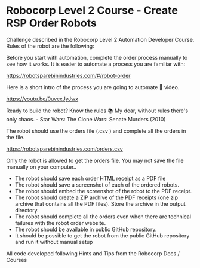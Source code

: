 # Robocorp Level 2 Course - Create RSP Order Robots

Challenge described in the Robocorp Level 2 Automation Developer Course. Rules of the robot are the following:

Before you start with automation, complete the order process manually to see how it works. It is easier to automate a process you are familiar with:

<https://robotsparebinindustries.com/#/robot-order>

Here is a short intro of the process you are going to automate 🎥 video.

<https://youtu.be/0uvexJyJwx>

Ready to build the robot? Know the rules 📚
My dear, without rules there's only chaos. - Star Wars: The Clone Wars: Senate Murders (2010)

The robot should use the orders file (.csv ) and complete all the orders in the file.

<https://robotsparebinindustries.com/orders.csv>

Only the robot is allowed to get the orders file. You may not save the file manually on your computer..

- The robot should save each order HTML receipt as a PDF file
- The robot should save a screenshot of each of the ordered robots.
- The robot should embed the screenshot of the robot to the PDF receipt.
- The robot should create a ZIP archive of the PDF receipts (one zip archive that contains all the PDF files). Store the archive in the output directory.
- The robot should complete all the orders even when there are technical failures with the robot order website.
- The robot should be available in public GitHub repository.
- It should be possible to get the robot from the public GitHub repository and run it without manual setup

All code developed following Hints and Tips from the Robocorp Docs / Courses
